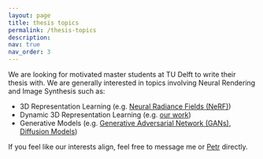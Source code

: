 ```yaml
---
layout: page
title: thesis topics
permalink: /thesis-topics
description: 
nav: true
nav_order: 3
---
```


We are looking for motivated master students at TU Delft to write their thesis with. We are generally interested in topics involving Neural Rendering and Image Synthesis such as: 
<ul>
    <li>3D Representation Learning (e.g. <a href="https://www.matthewtancik.com/nerf">Neural Radiance Fields  (NeRF)</a>)</li>
    <li>Dynamic 3D Representation Learning (e.g. <a href="https://lukas.uzolas.com/Articulated-Point-NeRF/">our work</a>)</li>
    <li>Generative Models (e.g. <a href="https://nvlabs.github.io/eg3d/">Generative Adversarial Network (GANs)</a>, <a href="https://yang-song.net/blog/2021/score/">Diffusion Models</a>)</li>
</ul>
If you feel like our interests align, feel free to message me or <a href="http://kellnhofer.xyz/">Petr</a> directly.
